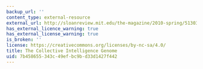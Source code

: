 ```yaml
---
backup_url: ''
content_type: external-resource
external_url: http://sloanreview.mit.edu/the-magazine/2010-spring/51303/the-collective-intelligence-genome/
has_external_licence_warning: true
has_external_license_warning: true
is_broken: ''
license: https://creativecommons.org/licenses/by-nc-sa/4.0/
title: The Collective Intelligence Genome
uid: 7b458655-343c-49ef-bc9b-d33d1427f442
---
```

